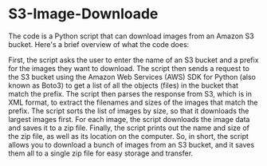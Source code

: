 # S3-Image-Downloade

The code is a Python script that can download images from an Amazon S3 bucket. Here's a brief overview of what the code does:

First, the script asks the user to enter the name of an S3 bucket and a prefix for the images they want to download.
The script then sends a request to the S3 bucket using the Amazon Web Services (AWS) SDK for Python (also known as Boto3) to get a list of all the objects (files) in the bucket that match the prefix.
The script then parses the response from S3, which is in XML format, to extract the filenames and sizes of the images that match the prefix.
The script sorts the list of images by size, so that it downloads the largest images first.
For each image, the script downloads the image data and saves it to a zip file.
Finally, the script prints out the name and size of the zip file, as well as its location on the computer.
So, in short, the script allows you to download a bunch of images from an S3 bucket, and it saves them all to a single zip file for easy storage and transfer.
